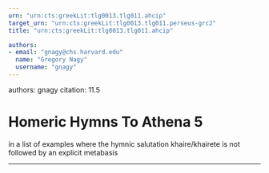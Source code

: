 ```yaml
---
urn: "urn:cts:greekLit:tlg0013.tlg011.ahcip"
target_urn: "urn:cts:greekLit:tlg0013.tlg011.perseus-grc2"
title: "urn:cts:greekLit:tlg0013.tlg011.ahcip"

authors:
- email: "gnagy@chs.harvard.edu"
  name: "Gregory Nagy"
  username: "gnagy"
---
```


authors: gnagy
citation: 11.5

# Homeric Hymns To Athena 5

<p>in a list of examples where the hymnic salutation khaire/khairete is not followed by an explicit metabasis</p>

---


